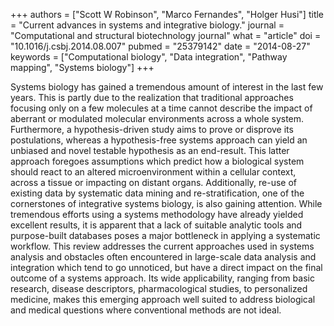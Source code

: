 +++
authors = ["Scott W Robinson", "Marco Fernandes", "Holger Husi"]
title = "Current advances in systems and integrative biology."
journal = "Computational and structural biotechnology journal"
what = "article"
doi = "10.1016/j.csbj.2014.08.007"
pubmed = "25379142"
date = "2014-08-27"
keywords = ["Computational biology", "Data integration", "Pathway mapping", "Systems biology"]
+++

Systems biology has gained a tremendous amount of interest in the last few years. This is partly due to the realization that traditional approaches focusing only on a few molecules at a time cannot describe the impact of aberrant or modulated molecular environments across a whole system. Furthermore, a hypothesis-driven study aims to prove or disprove its postulations, whereas a hypothesis-free systems approach can yield an unbiased and novel testable hypothesis as an end-result. This latter approach foregoes assumptions which predict how a biological system should react to an altered microenvironment within a cellular context, across a tissue or impacting on distant organs. Additionally, re-use of existing data by systematic data mining and re-stratification, one of the cornerstones of integrative systems biology, is also gaining attention. While tremendous efforts using a systems methodology have already yielded excellent results, it is apparent that a lack of suitable analytic tools and purpose-built databases poses a major bottleneck in applying a systematic workflow. This review addresses the current approaches used in systems analysis and obstacles often encountered in large-scale data analysis and integration which tend to go unnoticed, but have a direct impact on the final outcome of a systems approach. Its wide applicability, ranging from basic research, disease descriptors, pharmacological studies, to personalized medicine, makes this emerging approach well suited to address biological and medical questions where conventional methods are not ideal. 